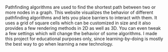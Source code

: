 Pathfinding algorithms are used to find the shortest path between two or more nodes in a graph. This website visualizes the behavior of different pathfinding algorithms and lets you place barriers to interact with them. It uses a grid of square cells which can be customized in size and it also provides a few rendering methods in 2D as well as 3D. You can even tweak a few settings which will change the behavior of some algorithms. I made this project for educational purposes only, since learning-by-doing is mostly the best way to go when learning a new technology.